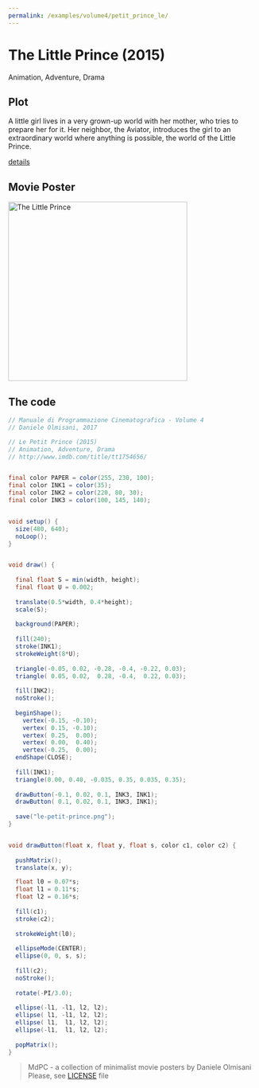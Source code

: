 ```yaml
---
permalink: /examples/volume4/petit_prince_le/
---
```

# The Little Prince (2015)

Animation, Adventure, Drama

## Plot
A little girl lives in a very grown-up world with her mother, who tries to prepare her for it. Her neighbor, the Aviator, introduces the girl to an extraordinary world where anything is possible, the world of the Little Prince.

[details](https://www.imdb.com/title/tt1754656/)

## Movie Poster
<img src="le-petit-prince.png"  width="360px" title="The Little Prince">


## The code
```java
// Manuale di Programmazione Cinematografica - Volume 4
// Daniele Olmisani, 2017

// Le Petit Prince (2015)
// Animation, Adventure, Drama
// http://www.imdb.com/title/tt1754656/


final color PAPER = color(255, 230, 100);
final color INK1 = color(35);
final color INK2 = color(220, 80, 30);
final color INK3 = color(100, 145, 140);


void setup() {
  size(480, 640);
  noLoop();
}


void draw() {
  
  final float S = min(width, height);
  final float U = 0.002;
  
  translate(0.5*width, 0.4*height);
  scale(S);
  
  background(PAPER);
  
  fill(240);
  stroke(INK1);
  strokeWeight(8*U);
  
  triangle(-0.05, 0.02, -0.28, -0.4, -0.22, 0.03);
  triangle( 0.05, 0.02,  0.28, -0.4,  0.22, 0.03);
  
  fill(INK2);
  noStroke();
  
  beginShape();
    vertex(-0.15, -0.10);
    vertex( 0.15, -0.10);
    vertex( 0.25,  0.00);
    vertex( 0.00,  0.40);
    vertex(-0.25,  0.00);
  endShape(CLOSE);
  
  fill(INK1);
  triangle(0.00, 0.40, -0.035, 0.35, 0.035, 0.35);
  
  drawButton(-0.1, 0.02, 0.1, INK3, INK1);
  drawButton( 0.1, 0.02, 0.1, INK3, INK1);
  
  save("le-petit-prince.png");
}


void drawButton(float x, float y, float s, color c1, color c2) {
  
  pushMatrix();
  translate(x, y);

  float l0 = 0.07*s;
  float l1 = 0.11*s;
  float l2 = 0.16*s;
  
  fill(c1);
  stroke(c2);
  
  strokeWeight(l0);
  
  ellipseMode(CENTER);
  ellipse(0, 0, s, s);
  
  fill(c2);
  noStroke();
  
  rotate(-PI/3.0);
  
  ellipse(-l1, -l1, l2, l2);
  ellipse( l1, -l1, l2, l2);
  ellipse( l1,  l1, l2, l2);
  ellipse(-l1,  l1, l2, l2);
   
  popMatrix();
}
```

> MdPC - a collection of minimalist movie posters
> by Daniele Olmisani
> Please, see [LICENSE](../../LICENSE) file
